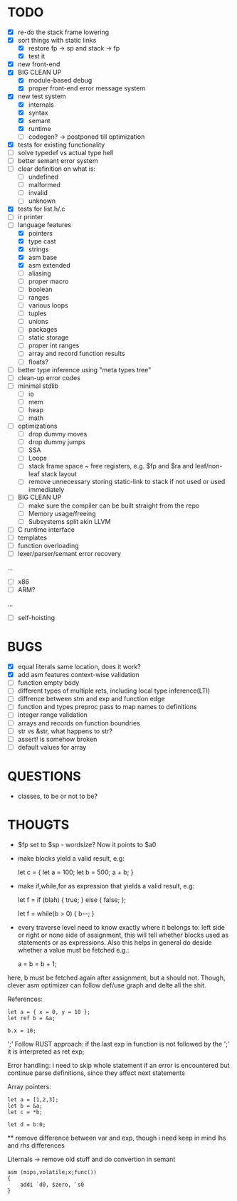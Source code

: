 # TODO
- [x] re-do the stack frame lowering
- [x] sort things with static links
    - [x] restore fp -> sp and stack -> fp
    - [x] test it
- [x] new front-end
- [x] BIG CLEAN UP
    - [x] module-based debug
    - [x] proper front-end error message system
- [x] new test system
    - [x] internals
    - [x] syntax
    - [x] semant
    - [x] runtime
    - [ ] codegen? -> postponed till optimization
- [x] tests for existing functionality
- [ ] solve typedef vs actual type hell
- [ ] better semant error system
- [ ] clear definition on what is:
    - [ ] undefined
    - [ ] malformed
    - [ ] invalid
    - [ ] unknown
- [x] tests for list.h/.c
- [ ] ir printer
- [ ] language features
    - [x] pointers
    - [x] type cast
    - [x] strings
    - [x] asm base
    - [x] asm extended
    - [ ] aliasing
    - [ ] proper macro
    - [ ] boolean
    - [ ] ranges
    - [ ] various loops
    - [ ] tuples
    - [ ] unions
    - [ ] packages
    - [ ] static storage
    - [ ] proper int ranges
    - [ ] array and record function results
    - [ ] floats?
- [ ] better type inference using "meta types tree"
- [ ] clean-up error codes
- [ ] minimal stdlib
    - [ ] io
    - [ ] mem
    - [ ] heap
    - [ ] math
- [ ] optimizations
    - [ ] drop dummy moves
    - [ ] drop dummy jumps
    - [ ] SSA
    - [ ] Loops
    - [ ] stack frame space ~ free registers, e.g. $fp and $ra and leaf/non-leaf stack layout
    - [ ] remove unnecessary storing static-link to stack if not used or used immediately
- [ ] BIG CLEAN UP
    - [ ] make sure the compiler can be built straight from the repo
    - [ ] Memory usage/freeing
    - [ ] Subsystems split akin LLVM
- [ ] C runtime interface
- [ ] templates
- [ ] function overloading
- [ ] lexer/parser/semant error recovery

 ...

- [ ] x86
- [ ] ARM?

 ...

- [ ] self-hoisting

# BUGS
- [x] equal literals same location, does it work?
- [x] add asm features context-wise validation
- [ ] function empty body
- [ ] different types of multiple rets, including local type inference(LTI)
- [ ] diffrence between stm and exp and function edge
- [ ] function and types preproc pass to map names to definitions
- [ ] integer range validation
- [ ] arrays and records on function boundries
- [ ] str vs &str, what happens to str?
- [ ] assert! is somehow broken
- [ ] default values for array

# QUESTIONS
- classes, to be or not to be?

# THOUGTS
- $fp set to $sp - wordsize? Now it points to $a0
- make blocks yield a valid result, e.g:

  let c = {
      let a = 100;
      let b = 500;
      a + b;
  }

- make if,while,for as expression that yields a valid result, e.g:

  let f = if (blah) { true; } else { false; };

  let f = while(b > 0) { b--; }

- every traverse level need to know exactly where it belongs to: left side or right or none side of
assignment, this will tell whether blocks used as statements or as expressions. Also this helps in
general do deside whether a value must be fetched e.g.:

    a = b = b + 1;

here, b must be fetched again after assignment, but a should not. Though, clever asm optimizer can
follow def/use graph and delte all the shit.

References:

    let a = { x = 0, y = 10 };
    let ref b = &a;

    b.x = 10;

';'
Follow RUST approach: if the last exp in function is not followed by the ';' it is interpreted as
ret exp;

Error handling:
i need to skip whole statement if an error is encountered but continue parse definitions, since they
affect next statements

Array pointers:

    let a = [1,2,3];
    let b = &a;
    let c = *b;

    let d = b:0;

** remove difference between var and exp, though i need keep in mind lhs and rhs differences

Liternals -> remove old stuff and do convertion in semant

    asm (mips,volatile;x;func())
    {
        addi `d0, $zero, `s0
    }
